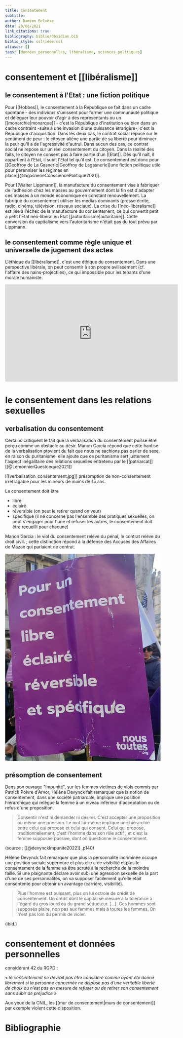 ```yaml
---
title: Consentement
subtitle:
author: Damien Belvèze
date: 20/06/2021
link_citations: true
bibliography: biblio/Obsidian.bib
biblio_style: csl\ieee.csl
aliases: []
tags: [données_personnelles, libéralisme, sciences_politiques]
---
```


# consentement et [[libéralisme]]

## le consentement à l'Etat : une fiction politique

Pour [[Hobbes]], le consentement à la République se fait dans un cadre spontané - des individus s'unissent pour former une communauté politique et déléguer leur pouvoir d'agir à des représentants ou un [[monarchie|monarque]] - c'est la République d'institution ou bien dans un cadre contraint -suite à une invasion d'une puissance étrangère-, c'est la République d'acquisition. 
Dans les deux cas, le contrat social repose sur le sentiment de peur : le citoyen aliène une partie de sa liberté pour diminuer la peur qu'il a de l'agressivité d'autrui. 
Dans aucun des cas, ce contrat social ne repose sur un réel consentement du citoyen. Dans la réalité des faits, le citoyen ne consent pas à faire partie d'un [[Etat]]. Dès qu'il naît, il appartient à l'Etat, il subit l'Etat tel qu'il est. Le consentement est donc pour [[Geoffroy de La Gasnerie|Geoffroy de Lagasnerie]]une fiction politique utile pour pérenniser les régimes en place[[@lagasnerieConsciencePolitique2021]]. 

Pour [[Walter Lippmann]], la manufacture du consentement vise à fabriquer de l'adhésion chez les masses au gouvernement dont la fin est d'adapter ces masses à un monde économique en constant renouvellement. La fabrique du consentement utiliser les médias dominants (presse écrite, radio, cinéma, télévision, réseaux sociaux). 
La crise du [[néo-libéralisme]] est liée à l'échec de la manufacture du consentement, ce qui convertit petit à petit l'Etat néo-libéral en Etat [[autoritarisme|autoritaire]]. Cette conversion du capitalisme vers l'autoritarisme n'était pas du tout prévu par Lippmann.

## le consentement comme règle unique et universelle de jugement des actes

L'éthique du [[libéralisme]], c'est une éthique du consentement. Dans une perspective libérale, on peut consentir à son propre avilissement (cf. l'affaire des nains-projectiles), ce qui impossible pour les tenants d'une morale humaniste. 

<iframe width="560" height="315" src="https://www.youtube.com/embed/xMM8pw5p6Ms?start=820" title="YouTube video player" frameborder="0" allow="accelerometer; autoplay; clipboard-write; encrypted-media; gyroscope; picture-in-picture" allowfullscreen></iframe>


# le consentement dans les relations sexuelles

## verbalisation du consentement

Certains critiquent le fait que la verbalisation du consentement puisse être perçu comme un obstacle au désir. Manon Garcia répond que cette hantise de la verbalisation ptovient du fait que nous ne sachions pas parler de sexe, en raison du puritanisme, elle ajoute que ce puritanisme sert justement l'aspect inégalitaire des relations sexuelles entretenu par le [[patriarcat]][[@LemonnierQuestceque2021]]

![[verbalisation_consentement.jpg]]
présomption de non-consentement irréfragable pour les mineurs de moins de 15 ans.


Le consentement doit être 
- libre
- éclairé
- réversible (on peut le retirer quand on veut)
- spécifique (il ne concerne pas l'ensemble des pratiques sexuelles, on peut s'engager pour l'une et refuser les autres, le consentement doit être recueilli pour chacune)

Manon Garcia : le viol du consentement relève du pénal, le contrat relève du droit civil. ; cette distinction répond à la défense des Accusés des Affaires de Mazan qui parlaient de contrat.

![](images/consentement_nous_toutes.jpg)
## présomption de consentement

Dans son ouvrage "Impunité", sur les femmes victimes de viols commis par Patrick Poivre d'Arvor, Hélène Devynck fait remarquer que la notion de consentement, dans une société patriarcale, implique une position hiérarchique qui relègue la femme à un niveau inférieur d'acceptation ou de refus d'une proposition. 

> Consentir n'est ni demander ni désirer. C'est accepter une proposition ou même une pression. Le mot lui-même implique une hiérarchie entre celui qui propose et celui qui consent. Celui qui propose, traditionnellement, c'est l'homme dans son rôle actif ; et c'est la femme supposée passive, dont on questionne le consentement.

(source : [[@devynckImpunite2022]] ,p140)

Hélène Devynck fait remarquer que plus la personnalité incriminée occupe une position sociale supérieure et plus elle a de visibilité et plus le consentement de la femme va être scruté à la recherche de la moindre faille. Si une plaignante déclare avoir subi une agression sexuelle de la part d'une de ses personnalités, on va supposer facilement qu'elle était consentente pour obtenir un avantage (carrière, visibilité). 

> Plus l'homme est puissant, plus on lui octroie de crédit de consentement. Un crédit dont le capital se mesure à la tolérance à l'égard du gros lourd ou du grand séducteur. [...]. Ces hommes sont supposés plaire, non pas aux femmes mais à toutes les femmes. On n'est pas loin du permis de violer. 

(ibid.)


# consentement et données personnelles

considérant 42 du RGPD : 

« _le consentement ne devrait pas être considéré comme ayant été donné librement si la personne concernée ne dispose pas d’une véritable liberté de choix ou n’est pas en mesure de refuser ou de retirer son consentement sans subir de préjudice_ »

Aux yeux de la CNIL, les [[mur de consentement|murs de consentement]] par exemple violent cette disposition.






# Bibliographie
